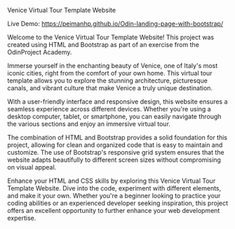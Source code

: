 Venice Virtual Tour Template Website

Live Demo: https://peimanhp.github.io/Odin-landing-page-with-bootstrap/

Welcome to the Venice Virtual Tour Template Website! This project was created using HTML and Bootstrap as part of an exercise from the OdinProject Academy. 

Immerse yourself in the enchanting beauty of Venice, one of Italy's most iconic cities, right from the comfort of your own home. This virtual tour template allows you to explore the stunning architecture, picturesque canals, and vibrant culture that make Venice a truly unique destination.

With a user-friendly interface and responsive design, this website ensures a seamless experience across different devices. Whether you're using a desktop computer, tablet, or smartphone, you can easily navigate through the various sections and enjoy an immersive virtual tour.

The combination of HTML and Bootstrap provides a solid foundation for this project, allowing for clean and organized code that is easy to maintain and customize. The use of Bootstrap's responsive grid system ensures that the website adapts beautifully to different screen sizes without compromising on visual appeal.

Enhance your HTML and CSS skills by exploring this Venice Virtual Tour Template Website. Dive into the code, experiment with different elements, and make it your own. Whether you're a beginner looking to practice your coding abilities or an experienced developer seeking inspiration, this project offers an excellent opportunity to further enhance your web development expertise.
